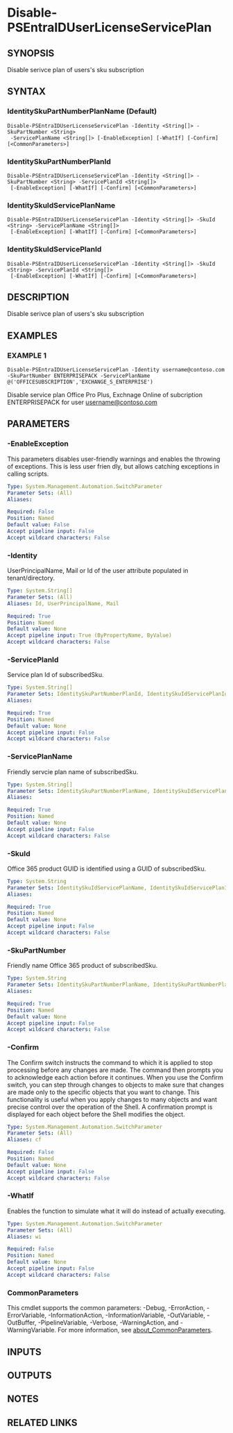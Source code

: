 ﻿---
external help file: PSMicrosoftEntraID-help.xml
Module Name: PSMicrosoftEntraID
online version:
schema: 2.0.0
---

# Disable-PSEntraIDUserLicenseServicePlan

## SYNOPSIS
Disable serivce plan of users's sku subscription

## SYNTAX

### IdentitySkuPartNumberPlanName (Default)
```
Disable-PSEntraIDUserLicenseServicePlan -Identity <String[]> -SkuPartNumber <String>
 -ServicePlanName <String[]> [-EnableException] [-WhatIf] [-Confirm] [<CommonParameters>]
```

### IdentitySkuPartNumberPlanId
```
Disable-PSEntraIDUserLicenseServicePlan -Identity <String[]> -SkuPartNumber <String> -ServicePlanId <String[]>
 [-EnableException] [-WhatIf] [-Confirm] [<CommonParameters>]
```

### IdentitySkuIdServicePlanName
```
Disable-PSEntraIDUserLicenseServicePlan -Identity <String[]> -SkuId <String> -ServicePlanName <String[]>
 [-EnableException] [-WhatIf] [-Confirm] [<CommonParameters>]
```

### IdentitySkuIdServicePlanId
```
Disable-PSEntraIDUserLicenseServicePlan -Identity <String[]> -SkuId <String> -ServicePlanId <String[]>
 [-EnableException] [-WhatIf] [-Confirm] [<CommonParameters>]
```

## DESCRIPTION
Disable serivce plan of users's sku subscription

## EXAMPLES

### EXAMPLE 1
```
Disable-PSEntraIDUserLicenseServicePlan -Identity username@contoso.com -SkuPartNumber ENTERPRISEPACK -ServicePlanName @('OFFICESUBSCRIPTION','EXCHANGE_S_ENTERPRISE')
```

Disable service plan Office Pro Plus, Exchnage Online  of subcription ENTERPRISEPACK for user username@contoso.com

## PARAMETERS

### -EnableException
This parameters disables user-friendly warnings and enables the throwing of exceptions.
This is less user frien
dly, but allows catching exceptions in calling scripts.

```yaml
Type: System.Management.Automation.SwitchParameter
Parameter Sets: (All)
Aliases:

Required: False
Position: Named
Default value: False
Accept pipeline input: False
Accept wildcard characters: False
```

### -Identity
UserPrincipalName, Mail or Id of the user attribute populated in tenant/directory.

```yaml
Type: System.String[]
Parameter Sets: (All)
Aliases: Id, UserPrincipalName, Mail

Required: True
Position: Named
Default value: None
Accept pipeline input: True (ByPropertyName, ByValue)
Accept wildcard characters: False
```

### -ServicePlanId
Service plan Id of subscribedSku.

```yaml
Type: System.String[]
Parameter Sets: IdentitySkuPartNumberPlanId, IdentitySkuIdServicePlanId
Aliases:

Required: True
Position: Named
Default value: None
Accept pipeline input: False
Accept wildcard characters: False
```

### -ServicePlanName
Friendly servcie plan name of subscribedSku.

```yaml
Type: System.String[]
Parameter Sets: IdentitySkuPartNumberPlanName, IdentitySkuIdServicePlanName
Aliases:

Required: True
Position: Named
Default value: None
Accept pipeline input: False
Accept wildcard characters: False
```

### -SkuId
Office 365 product GUID is identified using a GUID of subscribedSku.

```yaml
Type: System.String
Parameter Sets: IdentitySkuIdServicePlanName, IdentitySkuIdServicePlanId
Aliases:

Required: True
Position: Named
Default value: None
Accept pipeline input: False
Accept wildcard characters: False
```

### -SkuPartNumber
Friendly name Office 365 product of subscribedSku.

```yaml
Type: System.String
Parameter Sets: IdentitySkuPartNumberPlanName, IdentitySkuPartNumberPlanId
Aliases:

Required: True
Position: Named
Default value: None
Accept pipeline input: False
Accept wildcard characters: False
```

### -Confirm
The Confirm switch instructs the command to which it is applied to stop processing before any changes are made.
The command then prompts you to acknowledge each action before it continues.
When you use the Confirm switch, you can step through changes to objects to make sure that changes are made only to the specific objects that you want to change.
This functionality is useful when you apply changes to many objects and want precise control over the operation of the Shell.
A confirmation prompt is displayed for each object before the Shell modifies the object.

```yaml
Type: System.Management.Automation.SwitchParameter
Parameter Sets: (All)
Aliases: cf

Required: False
Position: Named
Default value: None
Accept pipeline input: False
Accept wildcard characters: False
```

### -WhatIf
Enables the function to simulate what it will do instead of actually executing.

```yaml
Type: System.Management.Automation.SwitchParameter
Parameter Sets: (All)
Aliases: wi

Required: False
Position: Named
Default value: None
Accept pipeline input: False
Accept wildcard characters: False
```

### CommonParameters
This cmdlet supports the common parameters: -Debug, -ErrorAction, -ErrorVariable, -InformationAction, -InformationVariable, -OutVariable, -OutBuffer, -PipelineVariable, -Verbose, -WarningAction, and -WarningVariable. For more information, see [about_CommonParameters](http://go.microsoft.com/fwlink/?LinkID=113216).

## INPUTS

## OUTPUTS

## NOTES

## RELATED LINKS
